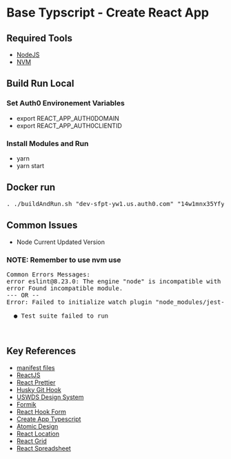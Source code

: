# Base Typscript - Create React App

## Required Tools

- [NodeJS](https://nodejs.org/en/download/)
- [NVM](https://github.com/nvm-sh/nvm#installing-and-updating)

## Build Run Local

### Set Auth0 Environement Variables

- export REACT_APP_AUTH0DOMAIN
- export REACT_APP_AUTH0CLIENTID

### Install Modules and Run

- yarn
- yarn start

## Docker run

<pre>. ./buildAndRun.sh "dev-sfpt-yw1.us.auth0.com" "14w1mnx35YfyJVCFA7HnTn32La2E0gbS"</pre>

## Common Issues

- Node Current Updated Version

### NOTE: Remember to use nvm use <node version>

<pre>
Common Errors Messages:
error eslint@8.23.0: The engine "node" is incompatible with this module. Expected version "^12.22.0 || ^14.17.0 || >=16.0.0". Got "14.15.0"
error Found incompatible module.
--- OR --
Error: Failed to initialize watch plugin "node_modules/jest-watch-typeahead/filename.js":

  ● Test suite failed to run


</pre>

## Key References

- [manifest files](https://web.dev/add-manifest/)
- [ReactJS](https://reactjs.org/)
- [React Prettier](https://prettier.io/docs/en/install.html)
- [Husky Git Hook](https://typicode.github.io/husky/#/)
- [USWDS Design System](https://designsystem.digital.gov/documentation/getting-started/developers/phase-one-install/)
- [Formik](https://formik.org/)
- [React Hook Form](https://react-hook-form.com/)
- [Create App Typescript](https://create-react-app.dev/docs/adding-typescript/)
- [Atomic Design](https://atomicdesign.bradfrost.com/)
- [React Location](https://react-location.tanstack.com/)
- [React Grid](https://reactgrid.com/)
- [React Spreadsheet](https://github.com/iddan/react-spreadsheet)
